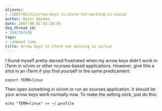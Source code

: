 ```yaml
---
aliases:
- /2007/05/31/arrow-keys-in-iterm-not-working-in-vivim/
author: Major Hayden
date: 2007-06-01 03:28:58
dsq_thread_id:
- 3642767638
tags:
- command line
title: Arrow keys in iTerm not working in vi/vim
---
```


I found myself pretty darned frustrated when my arrow keys didn't work in iTerm in vi/vim or other ncurses-based applications. However, give this a shot in an iTerm if you find yourself in the same predicament:

`export TERM=linux`

Then open something in vi/vim or run an ncurses application. It should let your arrow keys work normally now. To make the setting stick, just do this:

`echo "TERM=linux" >> ~/.profile`